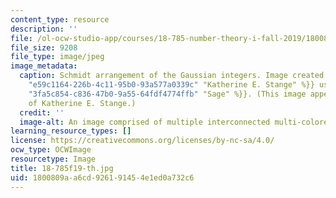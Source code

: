 ```yaml
---
content_type: resource
description: ''
file: /ol-ocw-studio-app/courses/18-785-number-theory-i-fall-2019/1800809aa6cd926191454e1ed0a732c6_18-785f19-th.jpg
file_size: 9208
file_type: image/jpeg
image_metadata:
  caption: Schmidt arrangement of the Gaussian integers. Image created by {{% resource_link
    "e59c1164-226b-4c11-95b0-93a577a0339c" "Katherine E. Stange" %}} using {{% resource_link
    "3fa5c854-c836-47b0-9a55-64fdf4774ffb" "Sage" %}}. (This image appears courtesy
    of Katherine E. Stange.)
  credit: ''
  image-alt: An image comprised of multiple interconnected multi-colored circles.
learning_resource_types: []
license: https://creativecommons.org/licenses/by-nc-sa/4.0/
ocw_type: OCWImage
resourcetype: Image
title: 18-785f19-th.jpg
uid: 1800809a-a6cd-9261-9145-4e1ed0a732c6
---
```

